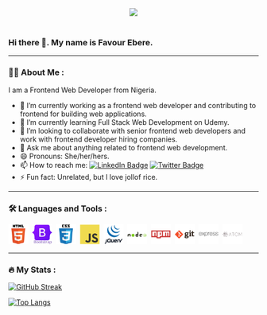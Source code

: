 <div id="header" align="center">
  <img src="https://media.giphy.com/media/M9gbBd9nbDrOTu1Mqx/giphy.gif" width="100"/> 
  <div id="badges">
  <img src="https://komarev.com/ghpvc/?username=Loocee&color=green&style=for-the-badge" alt=""/>
</div>
</div>


### Hi there 👋. My name is Favour Ebere.

---

### :woman_technologist: About Me :
I am a Frontend Web Developer from Nigeria.
<!-- I am a Full Stack Developer from Nigeria. -->
- 🔭 I’m currently working as a frontend web developer and contributing to frontend for building web applications.
- 🌱 I’m currently learning Full Stack Web Development on Udemy.
- 👯 I’m looking to collaborate with senior frontend web developers and work with frontend developer hiring companies.
- 💬 Ask me about anything related to frontend web development.
- 😄 Pronouns: She/her/hers.
- 📫 How to reach me: [![LinkedIn Badge](https://img.shields.io/badge/LinkedIn-blue?style=for-the-badge&logo=linkedin&logoColor=white)](https://www.linkedin.com/in/favour-ebere-79a171231)  [![Twitter Badge](https://img.shields.io/badge/Twitter-blue?style=for-the-badge&logo=twitter&logoColor=white)](https://twitter.com/adaezeudele1?s=09)
- ⚡ Fun fact: Unrelated, but I love jollof rice.

---

### :hammer_and_wrench: Languages and Tools :
<div>
<img src="https://github.com/devicons/devicon/blob/master/icons/html5/html5-original-wordmark.svg" title="HTML5" alt="HTML" width="40" height="40"/>&nbsp;
<img src="https://github.com/devicons/devicon/blob/master/icons/bootstrap/bootstrap-original-wordmark.svg" title="Bootstrap" alt="Bootstrap" width="40" height="40"/>&nbsp;
<img src="https://github.com/devicons/devicon/blob/master/icons/css3/css3-original-wordmark.svg" title="CSS" alt="CSS" width="40" height="40"/>&nbsp;
<img src="https://github.com/devicons/devicon/blob/master/icons/javascript/javascript-original.svg" title="Javascript" alt="javascript" width="40" height="40"/>&nbsp; 
<img src="https://github.com/devicons/devicon/blob/master/icons/jquery/jquery-original-wordmark.svg" title="jQuery" alt="jquery" width="40" height="40"/>&nbsp; 
<img src="https://github.com/devicons/devicon/blob/master/icons/nodejs/nodejs-original-wordmark.svg" title="NodeJS" alt="nodejs" width="40" height="40"/>&nbsp;
<img src="https://github.com/devicons/devicon/blob/master/icons/npm/npm-original-wordmark.svg" title="NPM" alt="npm" width="40" height="40"/>&nbsp;
<img src="https://github.com/devicons/devicon/blob/master/icons/git/git-original-wordmark.svg" title="Git" alt="git" width="40" height="40"/>&nbsp;
<img src="https://github.com/devicons/devicon/blob/master/icons/express/express-original-wordmark.svg" title="ExpressJs" alt="expressjs" width="40" height="40"/>&nbsp; 
<img src="https://github.com/devicons/devicon/blob/master/icons/atom/atom-original-wordmark.svg" title="Atom" alt="atom" width="40" height="40"/>&nbsp; 
</div>

---

### :fire: My Stats :
[![GitHub Streak](http://github-readme-streak-stats.herokuapp.com?user=Loocee&theme=dark&background=000000)](https://git.io/streak-stats)

[![Top Langs](https://github-readme-stats.vercel.app/api/top-langs/?username=Loocee&layout=compact&theme=vision-friendly-dark)](https://github.com/anuraghazra/github-readme-stats)
<!--
**Loocee/Loocee** is a ✨ _special_ ✨ repository because its `README.md` (this file) appears on your GitHub profile.

Here are some ideas to get you started:



- 
- 🤔 I’m looking for help with ...
- 
- 
- 
- 
-->
